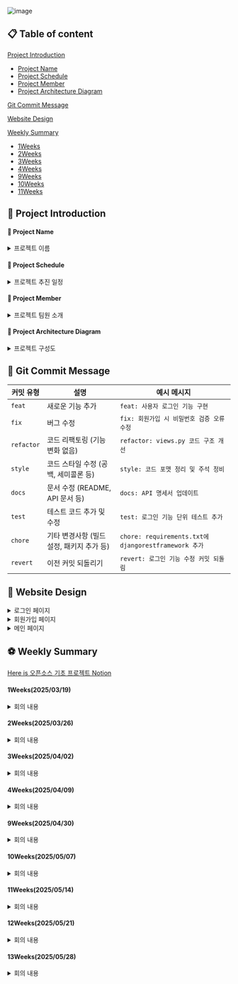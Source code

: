 ![image](https://github.com/user-attachments/assets/cb10886e-0a44-4e45-96bd-0429755bd7a0)

## 📋 Table of content

[Project Introduction](https://github.com/SEOYUNJE/CBNU-Matching-System/blob/main/README.md#-project-Introduction)
  - [Project Name](https://github.com/SEOYUNJE/CBNU-Matching-System/blob/main/README.md#-project-name)
  - [Project Schedule](https://github.com/SEOYUNJE/CBNU-Matching-System/blob/main/README.md#-project-schedule)
  - [Project Member](https://github.com/SEOYUNJE/CBNU-Matching-System/blob/main/README.md#-project-member)
  - [Project Architecture Diagram](https://github.com/SEOYUNJE/CBNU-Matching-System/blob/main/README.md#-project-architecture-diagram)

[Git Commit Message](https://github.com/SEOYUNJE/CBNU-Matching-System/blob/main/README.md#-git-commit-message)

[Website Design](https://github.com/SEOYUNJE/CBNU-Matching-System/blob/main/README.md#-website-design)
    
[Weekly Summary](https://github.com/SEOYUNJE/CBNU-Matching-System/blob/main/README.md#-weekly-Summary)
  - [1Weeks](https://github.com/SEOYUNJE/CBNU-Matching-System/blob/main/README.md#1weeks20250319)
  - [2Weeks](https://github.com/SEOYUNJE/CBNU-Matching-System/blob/main/README.md#2weeks20250326)
  - [3Weeks](https://github.com/SEOYUNJE/CBNU-Matching-System/blob/main/README.md#3weeks20250402)
  - [4Weeks](https://github.com/SEOYUNJE/CBNU-Matching-System/blob/main/README.md#4weeks20250409)
  - [9Weeks](https://github.com/SEOYUNJE/CBNU-Matching-System/blob/main/README.md#9weeks20250430)
  - [10Weeks](https://github.com/SEOYUNJE/CBNU-Matching-System/blob/main/README.md#10weeks20250507)
  - [11Weeks](https://github.com/SEOYUNJE/CBNU-Matching-System/blob/main/README.md#10weeks20250514)


## 🏀 Project Introduction

#### 📌 Project Name
<details> 
<summary>프로젝트 이름</summary>
<br>

=> `CBNU Matching System`(충북대 매칭 시스템 앱)

- 충북대학교 매칭 시스템은 재학생들이 보다 풍요롭고 의미 있는 대학생활을 영위할 수 있도록 돕기 위해 개발된 교내 소셜 매칭 플랫폼입니다.
이 앱은 학생들 간의 자연스러운 만남을 유도하며, 식사, 운동, 게임 등 다양한 일상 활동을 함께할 인연을 손쉽게 찾을 수 있도록 설계되었습니다.

</details>

#### 📌 Project Schedule
<details> 
<summary>프로젝트 추진 일정</summary>
<br>

![image](https://github.com/user-attachments/assets/70aec225-f62e-4a87-9b82-895871979d1e)
</details>

#### 📌 Project Member
<details> 
<summary>프로젝트 팀원 소개</summary>
<br>

|  역할  |  성명  |   학번  |  프로젝트 내 맡은 역할  |  GitHub-계정    |
|--------|--------|---------|------------------------|----------------|
|  팀장  |  서윤제 | 2020028034 |   BackEnd           |   https://github.com/SEOYUNJE |
|  팀원  |  조인흠 | 2024042067 |   BackEnd                |   https://github.com/ChoInHeum  |
|  팀원  |  오주노 | 2024042027 |   BackEnd                |   https://github.com/ojunoo  |
|  팀원  |  조예지 | 2023078083 |   FrontEnd & UI Design   |   https://github.com/yejxjj |
|  팀원  |  최은재 | 2023078086 |   FrontEnd & UI Design   |   https://github.com/si-mong  |
</details>

#### 📌 Project Architecture Diagram
<details> 
<summary>프로젝트 구성도</summary>
<br>
  
![프로그램 구성도](https://github.com/user-attachments/assets/e2d49b01-80c1-4a27-982f-2b658e9af8d9)

</details>

## 📢 Git Commit Message

| 커밋 유형      | 설명                        | 예시 메시지                                            |
| ---------- | ------------------------- | ------------------------------------------------- |
| `feat`     | 새로운 기능 추가                 | `feat: 사용자 로그인 기능 구현`                             |
| `fix`      | 버그 수정                     | `fix: 회원가입 시 비밀번호 검증 오류 수정`                       |
| `refactor` | 코드 리팩토링 (기능 변화 없음)        | `refactor: views.py 코드 구조 개선`                     |
| `style`    | 코드 스타일 수정 (공백, 세미콜론 등)    | `style: 코드 포맷 정리 및 주석 정비`                         |
| `docs`     | 문서 수정 (README, API 문서 등)  | `docs: API 명세서 업데이트`                              |
| `test`     | 테스트 코드 추가 및 수정            | `test: 로그인 기능 단위 테스트 추가`                          |
| `chore`    | 기타 변경사항 (빌드 설정, 패키지 추가 등) | `chore: requirements.txt에 djangorestframework 추가` |
| `revert`   | 이전 커밋 되돌리기                | `revert: 로그인 기능 수정 커밋 되돌림`                        |

</details>

## 📢 Website Design

<details> 
<summary> 로그인 페이지 </summary>
<br>
<img src="https://github.com/user-attachments/assets/c0e652d8-3721-4f7f-8e3f-e8990212868b" width="600"/>
</details>

<details> 
<summary> 회원가입 페이지 </summary>
<br>
<img src="https://github.com/user-attachments/assets/bead7971-616e-4fa6-b390-fd225cc5f3f6" width="600/">

</details>

<details> 
<summary> 메인 페이지 </summary>
<br>
<img src="https://github.com/user-attachments/assets/851cd3a4-4f96-44d4-9a14-ebb0527c4aa8" width="600/">
</details>



## ⚽ Weekly Summary

[Here is 오픈소스 기초 프로젝트 Notion](https://www.notion.so/1b4ee048c98f80bdbabee8e7aa3b08e4)

#### 1Weeks(2025/03/19)

<details> 
<summary> 회의 내용 </summary>
<br>

- 회의 주제: 프로젝트명 및 프로젝트 주제 선정

- 회의 결정 사항
  - Frontend FrameWork는 React로 진행하기
  - Backend FrameWork는 Django로 진행하기
  - Design는 Figma로 진행하기
  - 주마다 역할별 스터디 모임 진행하기

</details>
 
#### 2Weeks(2025/03/26)

<details> 
<summary> 회의 내용 </summary>
<br>

- 회의 주제: 최종 프로젝트 주제 결정 및 프로그램 기능 설계

- 회의 결정 사항
  - 최종 프로젝트 주제:
    
    ✨ <어린이집 커뮤니티 사이트>

    => **`관리자 페이지/ 클라이언트 페이지`**
    
    => **`회원가입 기능`**
    
    => **`인증 기능`**
    
    => **`출석/결석/무단 체크 기능`**
    
    => **`식단 알림표 기능`**
    
    => **`가정통신문 알림 기능`**
    
    => **`어린이집 평점 기능`**         
    
  - Python 버전 & Node.js 버전 통일 시키기
    
    => `Python: 3.13.2`
    
    => `Node.js: 22.14.0`

</details>

  
 #### 3Weeks(2025/04/02)


 <details> 
<summary> 회의 내용 </summary>
<br>

- 회의 주제: 충북대 매칭 시스템 핵심 기능 목록 작성

- 회의 결정 사항
  - 프로젝트 <충북대 매칭 시스템> 핵심 기능 선정 및 정의
  - 웹사이트로 프로젝트 구현
  - Front-End: 스토리보드 기획 및 작성 시작
  - Back-End: 방 생성 및 채팅 기능을 포함한 앱 구조 설계 시작 

</details>

#### 4Weeks(2025/04/09)


 <details> 
<summary> 회의 내용 </summary>
<br>

- 회의 주제: 충북대 매칭 시스템 세부 기능 및 타켓팅 구체화

- 회의 결정 사항
  - 충북대학교 매칭시스템 주요 고객층 설정
  - 로그인/회원가입 기능 변경: 전화번호 인증 -> 아이디/비밀번호 인증
  - FrontEnd: Figma를 활용하여 Moit 메인 페이지 UI/UX 디자인 기획 및 설계
  - BackEnd: 마스터 노드에서 Active Branch 생성 이후, 각 담당 앱 기능별로 개발 분담 및 구현 진행

</details>

#### 9Weeks(2025/04/30)


 <details> 
<summary> 회의 내용 </summary>
<br>

1. Front-End: 스타일 가이드 작성 시작
2. Back-End: Django스터디 마무리 후 기본 API 개발 착수

</details>

#### 10Weeks(2025/05/07)


 <details> 
<summary> 회의 내용 </summary>
<br>


- [main branch] 참고용 메인/서브 디자인 css/html 업로드

- [dev branch] create and register “Message” model in chat app

- [dev branch] create and register “profile” model in account app

- [dev branch] create signup.html in accout app

</details>


#### 11Weeks(2025/05/14)


 <details> 
<summary> 회의 내용 </summary>
<br>


 - User 생성 시 Profile Model 1대1 자동 생성으로 데이터베이스 설계
 
 - Profile 생성 시 Profile 이미지 추가(선택 안할 시 Default 사진 중 임의로 배정) 

 -  Django View Page 작성 시 Forms.py를 통해 유효성 검사 진행하기

 -  모임 생성 시 최대 인원은 8명으로 제한

 - 로그인 Page 내 비밀번호 찾기 -> 비밀번호 재설정으로 변경 

</details>

#### 12Weeks(2025/05/21)


 <details> 
<summary> 회의 내용 </summary>
<br>

</details>

#### 13Weeks(2025/05/28)


 <details> 
<summary> 회의 내용 </summary>
<br>

신고기능에 관련해서 회의를 나눔

   의견 정리
   1. 포괄적인 신고 방식: 사용자가 신고 폼을 작성하면 관리자가 수작업으로 처리
   3. 욕설 전용 신고 방식: 악용 가능성이 높음
   5. 당근마켓식 온도 하락 방식: 신고 제도 대신 온도(평판 점수)를 일정량 차감<br>
    - 최초 온도를 100점으로 설정해서 차감해나감
  
  최종 결론
  - 온도를 100점으로 설정하고, 다른 사용자가 평가할때마다 차감해나가는 방식 채택
  - 온도가 일정 이하가 되면 활동 제한이 생김
    

</details>

